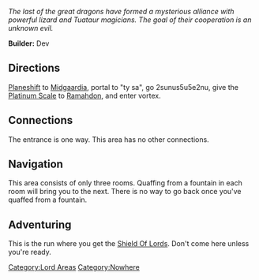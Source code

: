 *The last of the great dragons have formed a mysterious alliance with
powerful lizard and Tuataur magicians. The goal of their cooperation is
an unknown evil.*

**Builder:** Dev

## Directions

[Planeshift](Planeshift "wikilink") to
[Midgaardia](:Category:Midgaardia.md "wikilink"), portal to "ty sa", go
2sunus5u5e2nu, give the [Platinum Scale](Platinum_Scale "wikilink") to
[Ramahdon](Ramahdon "wikilink"), and enter vortex.

## Connections

The entrance is one way. This area has no other connections.

## Navigation

This area consists of only three rooms. Quaffing from a fountain in each
room will bring you to the next. There is no way to go back once you've
quaffed from a fountain.

## Adventuring

This is the run where you get the [Shield Of
Lords](Shield_Of_Lords "wikilink"). Don't come here unless you're ready.

[Category:Lord Areas](Category:Lord_Areas "wikilink")
[Category:Nowhere](Category:Nowhere "wikilink")
